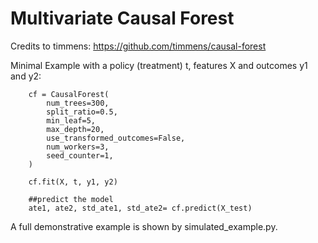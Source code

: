 # Multivariate Causal Forest


Credits to timmens: https://github.com/timmens/causal-forest

Minimal Example with a policy (treatment) t, features X and outcomes y1 and y2:

```
    cf = CausalForest(
        num_trees=300,
        split_ratio=0.5,
        min_leaf=5,
        max_depth=20,
        use_transformed_outcomes=False,
        num_workers=3,
        seed_counter=1,    
    )

    cf.fit(X, t, y1, y2)

    ##predict the model
    ate1, ate2, std_ate1, std_ate2= cf.predict(X_test)

```

A full demonstrative example is shown by simulated_example.py. 
